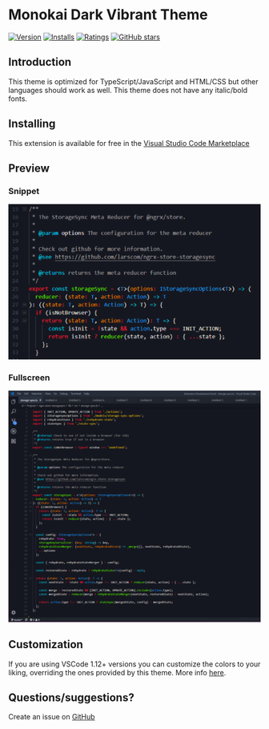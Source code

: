 # Monokai Dark Vibrant Theme

[![Version](https://vsmarketplacebadge.apphb.com/version/larscom.monokai-dark-vibrant.svg)](https://marketplace.visualstudio.com/items?itemName=larscom.monokai-dark-vibrant)
[![Installs](https://vsmarketplacebadge.apphb.com/installs/larscom.monokai-dark-vibrant.svg)](https://marketplace.visualstudio.com/items?itemName=larscom.monokai-dark-vibrant)
[![Ratings](https://vsmarketplacebadge.apphb.com/rating/larscom.monokai-dark-vibrant.svg)](https://marketplace.visualstudio.com/items?itemName=larscom.monokai-dark-vibrant)
[![GitHub stars](https://img.shields.io/github/stars/larscom/monokai-dark-vibrant.svg?style=social&label=Star&maxAge=2592000)](https://github.com/larscom/monokai-dark-vibrant)

## Introduction

This theme is optimized for TypeScript/JavaScript and HTML/CSS but other languages should work as well. This theme does not have any italic/bold fonts.


## Installing

This extension is available for free in the [Visual Studio Code Marketplace](https://marketplace.visualstudio.com/items/larscom.monokai-dark-vibrant)


## Preview 

### Snippet
![](https://raw.githubusercontent.com/larscom/monokai-dark-vibrant/master/screenshots/typescript_zoom.png)

### Fullscreen
![](https://raw.githubusercontent.com/larscom/monokai-dark-vibrant/master/screenshots/typescript.png)

## Customization

If you are using VSCode 1.12+ versions you can customize the colors to your liking, overriding the ones provided by this theme. More info [here](https://code.visualstudio.com/docs/getstarted/theme-color-reference).


## Questions/suggestions?

Create an issue on [GitHub](https://github.com/larscom/monokai-dark-vibrant/issues)